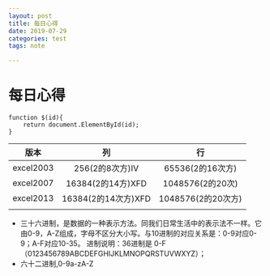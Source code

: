 ```yaml
---
layout: post
title: 每日心得
date: 2019-07-29
categories: test
tags: note

---
```


# 每日心得

```
function $(id){
	return document.ElementById(id);
}
```

|   版本    |         列          |         行         |
| :-------: | :-----------------: | :----------------: |
| excel2003 |   256(2的8次方)IV   |  65536(2的16次方)  |
| excel2007 |  16384(2的14方)XFD  |  1048576(2的20次)  |
| excel2013 | 16384(2的14次方)XFD | 1048576(2的20次方) |
|           |                     |                    |

- 三十六进制，是数据的一种表示方法。同我们日常生活中的表示法不一样。它由0-9，A-Z组成，字母不区分大小写。与10进制的对应关系是：0-9对应0-9；A-F对应10-35。
  进制说明：36进制是 0-F （0123456789ABCDEFGHIJKLMNOPQRSTUVWXYZ）；
- 六十二进制,0-9a-zA-Z